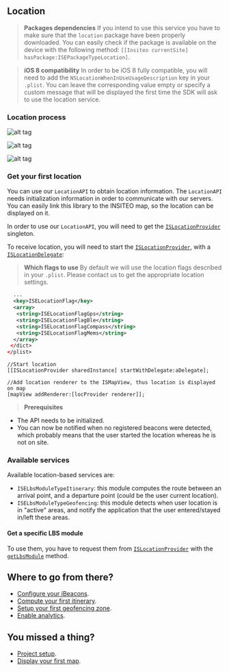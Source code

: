 ## Location

> **Packages dependencies** If you intend to use this service you have to make sure that the `location` package have been properly downloaded. You can easily check if the package is available on the device with the following method: `[[Insiteo currentSite] hasPackage:ISEPackageTypeLocation]`.

> **iOS 8 compatibility** In order to be iOS 8 fully compatible, you will need to add the `NSLocationWhenInUseUsageDescription` key in your `.plist`. You can leave the corresponding value empty or specify a custom message that will be displayed the first time the SDK will ask to use the location service.

### Location process

![alt tag](http://dev.insiteo.com/api/img/LocationLost.png)

![alt tag](http://dev.insiteo.com/api/img/StartNoBeacons.png)

![alt tag](http://dev.insiteo.com/api/img/StartNoLoc.png)

### Get your first location

You can use our `LocationAPI` to obtain location information. The `LocationAPI` needs initialization information in order to communicate with our servers. You can easily link this library to the INSITEO map, so the location can be displayed on it.

In order to use our `LocationAPI`, you will need to get the [`ISLocationProvider`](http://dev.insiteo.com/api/doc/ios/Classes/ISLocationProvider.html) singleton.

To receive location, you will need to start the [`ISLocationProvider`](http://dev.insiteo.com/api/doc/ios/Classes/ISLocationProvider.html), with a [`ISLocationDelegate`](http://dev.insiteo.com/api/doc/ios/Protocols/ISLocationDelegate.html):

> **Which flags to use** By default we will use the location flags described in your `.plist`. Please contact us to get the appropriate location settings.

```xml
  ...
  <key>ISELocationFlag</key>
  <array>
   <string>ISELocationFlagGps</string>
   <string>ISELocationFlagBle</string>
   <string>ISELocationFlagCompass</string>
   <string>ISELocationFlagMems</string>
  </array>
 </dict>
</plist>
```

```objectivec++
//Start location
[[ISLocationProvider sharedInstance] startWithDelegate:aDelegate];

//Add location renderer to the ISMapView, thus location is displayed on map
[mapView addRenderer:[locProvider renderer]];
```

> **Prerequisites**
- The API needs to be initialized.
- You can now be notified when no registered beacons were detected, which probably means that the user started the location whereas he is not on site.

### Available services

Available location-based services are:

- `ISELbsModuleTypeItinerary`: this module computes the route between an arrival point, and a departure point (could be the user current location).
- `ISELbsModuleTypeGeofencing`: this module detects when user location is in "active" areas, and notify the application that the user entered/stayed in/left these areas.

#### Get a specific LBS module

To use them, you have to request them from [`ISLocationProvider`](http://dev.insiteo.com/api/doc/ios/Classes/ISLocationProvider.html) with the [`getLbsModule`](http://dev.insiteo.com/api/doc/ios/Classes/ISLocationProvider.html#//api/name/getLbsModule:) method.

## Where to go from there?

- [Configure your iBeacons](beacon.md).
- [Compute your first itinerary](itinerary.md).
- [Setup your first geofencing zone](geofence.md).
- [Enable analytics](analytics.md).

## You missed a thing?

- [Project setup](../README.md).
- [Display your first map](map.md).
